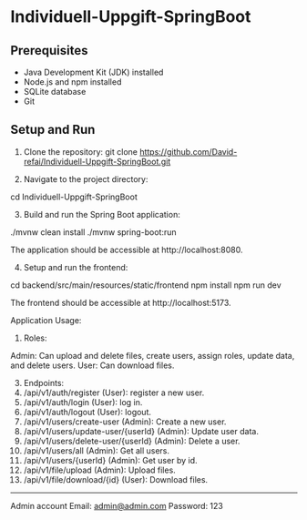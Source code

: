 # Individuell-Uppgift-SpringBoot

## Prerequisites

- Java Development Kit (JDK) installed
- Node.js and npm installed
- SQLite database
- Git

## Setup and Run

1. Clone the repository:
git clone https://github.com/David-refai/Individuell-Uppgift-SpringBoot.git

2. Navigate to the project directory:

cd Individuell-Uppgift-SpringBoot

3. Build and run the Spring Boot application:

./mvnw clean install
./mvnw spring-boot:run

The application should be accessible at http://localhost:8080.

4. Setup and run the frontend:

cd backend/src/main/resources/static/frontend
npm install
npm run dev

The frontend should be accessible at http://localhost:5173.


Application Usage:
1. Roles:

Admin: Can upload and delete files, create users, assign roles, update data, and delete users.
User: Can download files.

3. Endpoints:
4. /api/v1/auth/register                   (User): register a new user.
5. /api/v1/auth/login                      (User): log in.
6. /api/v1/auth/logout                     (User): logout.
7. /api/v1/users/create-user               (Admin): Create a new user.
8. /api/v1/users/update-user/{userId}      (Admin): Update user data.
9. /api/v1/users/delete-user/{userId}      (Admin): Delete a user.
10. /api/v1/users/all                       (Admin): Get all users.
11. /api/v1/users/{userId}                  (Admin): Get user by id.
12. /api/v1/file/upload                     (Admin): Upload files.
13. /api/v1/file/download/{id}              (User): Download files.
----------------------------------------------------------------------------
 Admin account
 Email: admin@admin.com
 Password: 123


